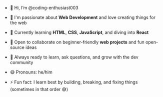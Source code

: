 - 👋 Hi, I’m @coding-enthusiast003

- 🎯 I'm passionate about **Web Development** and love creating things for the web  
- 🌱 Currently learning **HTML**, **CSS**, **JavaScript**, and diving into **React**  
- 🤝 Open to collaborate on beginner-friendly **web projects** and fun open-source ideas  
- 💬 Always ready to learn, ask questions, and grow with the dev community  
- 😄 Pronouns: he/him  
- ⚡ Fun fact: I learn best by building, breaking, and fixing things (sometimes in that order 😅)
<!---
coding-enthusiast003/coding-enthusiast003 is a ✨ special ✨ repository because its `README.md` (this file) appears on your GitHub profile.
You can click the Preview link to take a look at your changes.
--->

<!---
coding-enthusiast003/coding-enthusiast003 is a ✨ special ✨ repository because its `README.md` (this file) appears on your GitHub profile.
You can click the Preview link to take a look at your changes.
--->
